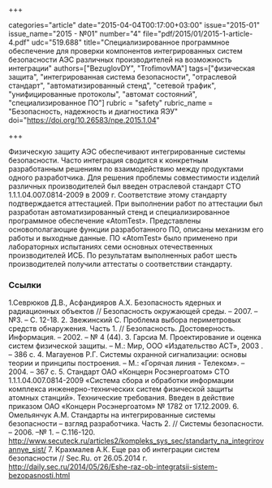 +++

categories="article"
date="2015-04-04T00:17:00+03:00"
issue="2015-01"
issue_name="2015 - №01"
number="4"
file="pdf/2015/01/2015-1-article-4.pdf"
udc="519.688"
title="Специализированное программное обеспечение для проверки компонентов интегрированных систем безопасности АЭС различных производителей на возможность интеграции"
authors=["BezuglovDY", "TrofimovMA"]
tags=["физическая защита", "интегрированная система безопасности", "отраслевой стандарт", "автоматизированный стенд", "сетевой трафик", "унифицированные протоколы", "автомат состояний", "специализированное ПО"]
rubric = "safety"
rubric_name = "Безопасность, надежность и диагностика ЯЭУ"
doi="https://doi.org/10.26583/npe.2015.1.04"

+++

Физическую защиту АЭС обеспечивают интегрированные системы безопасности. Часто интеграция сводится к конкретным разработанным решениям по взаимодействию между продуктами одного разработчика. Для решения проблемы совместимости изделий различных производителей был введен отраслевой стандарт СТО 1.1.1.04.007.0814-2009 в 2009 г. Соответствие этому стандарту подтверждается аттестацией. При выполнении работ по аттестации был разработан автоматизированный стенд и специализированное программное обеспечение «AtomTest». Представлены основополагающие функции разработанного ПО, описаны механизм его работы и выходные данные. ПО «AtomTest» было применено при лабораторных испытаниях семи основных отечественных производителей ИСБ. По результатам выполненных работ шесть производителей получили аттестаты о соответствии стандарту.

### Ссылки

1.Севрюков Д.В., Асфандияров А.Х. Безопасность ядерных и радиационных объектов // Безопасность окружающей среды. – 2007. – №3. – С. 12-18.
2. Звежинский С. Проблема выбора периметровых средств обнаружения. Часть 1. // Безопасность. Достоверность. Информация. – 2002. – № 4 (44).
3. Гарсиа М. Проектирование и оценка систем физической защиты. – М.: Мир, ООО «Издательство АСТ», 2003 . – 386 с.
4. Магауенов Р.Г. Системы охранной сигнализации: основы теории и принципы построения. – М.: «Горячая линия - Телеком». – 2004. – 367 с.
5. Стандарт ОАО «Концерн Росэнергоатом» СТО 1.1.1.04.007.0814-2009 «Система сбора и обработки информации комплекса инженерно-технических систем физической защиты атомных станций». Технические требования. Введен в действие приказом ОАО «Концерн Росэнергоатом» № 1782 от 17.12.2009.
6. Омельянчук А.М. Стандарты на интегрированные системы безопасности – взгляд разработчика. Часть 2. // Системы безопасности. – 2006. –№ 1. – С.116-120. http://www.secuteck.ru/articles2/kompleks_sys_sec/standarty_na_integrirovannye_sist/
7. Крахмалев А.К. Еще раз об интеграции систем безопасности // Sec.Ru. от 26.05.2014 г. http://daily.sec.ru/2014/05/26/Eshe-raz-ob-integratsii-sistem-bezopasnosti.html